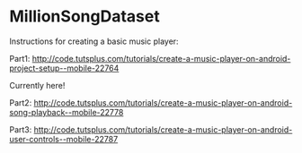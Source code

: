 # MillionSongDataset

Instructions for creating a basic music player:

Part1:
http://code.tutsplus.com/tutorials/create-a-music-player-on-android-project-setup--mobile-22764

Currently here!

Part2:
http://code.tutsplus.com/tutorials/create-a-music-player-on-android-song-playback--mobile-22778

Part3:
http://code.tutsplus.com/tutorials/create-a-music-player-on-android-user-controls--mobile-22787

